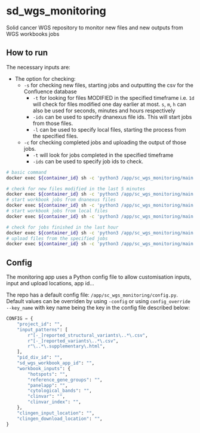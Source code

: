 # sd_wgs_monitoring

Solid cancer WGS repository to monitor new files and new outputs from WGS workbooks jobs

## How to run

The necessary inputs are:

- The option for checking:
  - `-s` for checking new files, starting jobs and outputting the csv for the Confluence database
    - `-t` for looking for files MODIFIED in the specified timeframe i.e. `1d` will check for files modified one day earlier at most. `s`, `m`, `h` can also be used for seconds, minutes and hours respectively
    - `-ids` can be used to specify dnanexus file ids. This will start jobs from those files.
    - `-l` can be used to specify local files, starting the process from the specified files.
  - `-c` for checking completed jobs and uploading the output of those jobs.
    - `-t` will look for jobs completed in the specified timeframe
    - `-ids` can be used to specify job ids to check.

```sh
# basic command
docker exec ${container_id} sh -c 'python3 /app/sc_wgs_monitoring/main.py ...'

# check for new files modified in the last 5 minutes
docker exec ${container_id} sh -c 'python3 /app/sc_wgs_monitoring/main.py -s -t 5m'
# start workbook jobs from dnanexus files
docker exec ${container_id} sh -c 'python3 /app/sc_wgs_monitoring/main.py -s -ids ${file_id} ${file_id} ${file_id}'
# start workbook jobs from local files
docker exec ${container_id} sh -c 'python3 /app/sc_wgs_monitoring/main.py -s -l ${file} ${file} ${file}'

# check for jobs finished in the last hour
docker exec ${container_id} sh -c 'python3 /app/sc_wgs_monitoring/main.py -c -t 1h'
# upload files from the specified jobs
docker exec ${container_id} sh -c 'python3 /app/sc_wgs_monitoring/main.py -c -ids ${job_id}'
```

## Config

The monitoring app uses a Python config file to allow customisation inputs, input and upload locations, app id...

The repo has a default config file: `/app/sc_wgs_monitoring/config.py`. Default values can be overriden by using `-config` or using `config_override --key_name` with key name being the key in the config file described below:

```python
CONFIG = {
    "project_id": "",
    "input_patterns": [
        r"[-_]reported_structural_variants\..*\.csv",
        r"[-_]reported_variants\..*\.csv",
        r"\..*\.supplementary\.html",
    ],
    "pid_div_id": "",
    "sd_wgs_workbook_app_id": "",
    "workbook_inputs": {
        "hotspots": "",
        "reference_gene_groups": "",
        "panelapp": "",
        "cytological_bands": "",
        "clinvar": "",
        "clinvar_index": "",
    },
    "clingen_input_location": "",
    "clingen_download_location": "",
}
```
